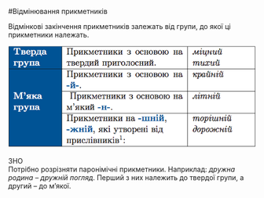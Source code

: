 #Вiдмiнювання прикметникiв


Вiдмiнковi закiнчення прикметникiв залежать вiд групи, до якої цi прикметники належать.

<div class="center">
<img src="../pics/6/4.png" width="600px" class="center"/>
</div>
<br>


<div class="add-zno">
<span class="add">ЗНО</span>
<div class="add-text">
Потрiбно розрiзняти паронiмiчнi прикметники. Наприклад: <i>дружна родина – дружнiй погляд</i>. Перший з них належить до твердої групи, а
другий – до м’якої.
</div>